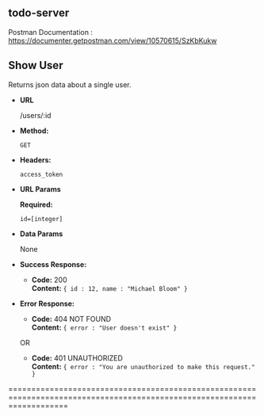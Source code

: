 ## todo-server
Postman Documentation : https://documenter.getpostman.com/view/10570615/SzKbKukw

**Show User**
----
  Returns json data about a single user.

* **URL**

  /users/:id

* **Method:**

  `GET`

* **Headers:**

  `access_token`
  
*  **URL Params**

   **Required:**
 
   `id=[integer]`

* **Data Params**

  None

* **Success Response:**

  * **Code:** 200 <br />
    **Content:** `{ id : 12, name : "Michael Bloom" }`
 
* **Error Response:**

  * **Code:** 404 NOT FOUND <br />
    **Content:** `{ error : "User doesn't exist" }`

  OR

  * **Code:** 401 UNAUTHORIZED <br />
    **Content:** `{ error : "You are unauthorized to make this request." }`

=========================================================================================================================